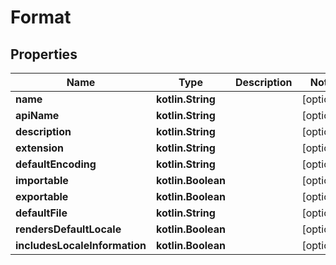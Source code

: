 
# Format

## Properties
Name | Type | Description | Notes
------------ | ------------- | ------------- | -------------
**name** | **kotlin.String** |  |  [optional]
**apiName** | **kotlin.String** |  |  [optional]
**description** | **kotlin.String** |  |  [optional]
**extension** | **kotlin.String** |  |  [optional]
**defaultEncoding** | **kotlin.String** |  |  [optional]
**importable** | **kotlin.Boolean** |  |  [optional]
**exportable** | **kotlin.Boolean** |  |  [optional]
**defaultFile** | **kotlin.String** |  |  [optional]
**rendersDefaultLocale** | **kotlin.Boolean** |  |  [optional]
**includesLocaleInformation** | **kotlin.Boolean** |  |  [optional]



